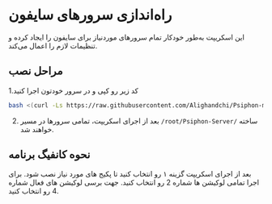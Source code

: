 # راه‌اندازی سرورهای سایفون

این اسکریپت به‌طور خودکار تمام سرورهای موردنیاز برای سایفون را ایجاد کرده و تنظیمات لازم را اعمال می‌کند.
## مراحل نصب

1.کد زیر رو کپی و در سرور خودتون اجرا کنید



```bash
bash <(curl -Ls https://raw.githubusercontent.com/Alighandchi/Psiphon-manager/refs/heads/main/psiphon_setup.sh)
```

2. بعد از اجرای اسکریپت، تمامی سرورها در مسیر `/root/Psiphon-Server/` ساخته خواهند شد.

## نحوه کانفیگ برنامه
بعد از اجرای اسکریپت گزینه ۱ رو انتخاب کنید تا پکیج های مورد نیاز نصب شود.
برای اجرا تمامی لوکیشن ها شماره 2 رو انتخاب کنید.
جهت برسی لوکیشن های فعال شماره 4 رو انتخاب کنید.
